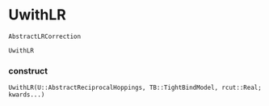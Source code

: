# UwithLR

```@docs
AbstractLRCorrection
```

```@docs
UwithLR
```

### construct

```@docs
UwithLR(U::AbstractReciprocalHoppings, TB::TightBindModel, rcut::Real; kwards...)
```
